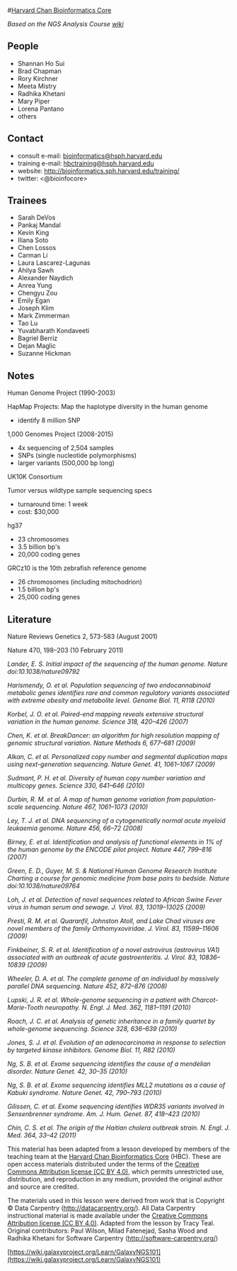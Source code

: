 #[Harvard Chan Bioinformatics Core](http://bioinformatics.sph.harvard.edu/training/)

*Based on the NGS Analysis Course [wiki](http://tinyurl.com/hbc-ngscourse-page)*

## People
* Shannan Ho Sui
* Brad Chapman
* Rory Kirchner
* Meeta Mistry
* Radhika Khetani
* Mary Piper
* Lorena Pantano
* others

## Contact

* consult e-mail: <bioinformatics@hsph.harvard.edu>
* training e-mail: <hbctraining@hsph.harvard.edu>
* website: <http://bioinformatics.sph.harvard.edu/training/>
* twitter: <@bioinfocore>

## Trainees
* Sarah DeVos
* Pankaj Mandal
* Kevin King
* Iliana Soto
* Chen Lossos
* Carman Li
* Laura Lascarez-Lagunas
* Ahilya Sawh
* Alexander Naydich
* Anrea Yung
* Chengyu Zou
* Emily Egan
* Joseph Klim
* Mark Zimmerman
* Tao Lu
* Yuvabharath Kondaveeti
* Bagriel Berriz
* Dejan Maglic
* Suzanne Hickman

## Notes 

Human Genome Project (1990-2003)

HapMap Projects: Map the haplotype diversity in the human genome

* identify 8 million SNP

1,000 Genomes Project (2008-2015)

* 4x sequencing of 2,504 samples
* SNPs (single nucleotide polymorphisms)
* larger variants (500,000 bp long)

UK10K Consortium


Tumor versus wildtype sample sequencing specs

* turnaround time: 1 week
* cost: $30,000

hg37

* 23 chromosomes
* 3.5 billion bp's
* 20,000 coding genes



GRCz10 is the 10th zebrafish reference genome

* 26 chromosomes (including mitochodrion)
* 1.5 billion bp's
* 25,000 coding genes




## Literature

Nature Reviews Genetics 2, 573-583 (August 2001)

Nature 470, 198–203 (10 February 2011)

*Lander, E. S. Initial impact of the sequencing of the human genome. Nature doi:10.1038/nature09792*

*Harismendy, O. et al. Population sequencing of two endocannabinoid metabolic genes identifies rare and common regulatory variants associated with extreme obesity and metabolite level. Genome Biol. 11, R118 (2010)*

*Korbel, J. O. et al. Paired-end mapping reveals extensive structural variation in the human genome. Science 318, 420–426 (2007)*

*Chen, K. et al. BreakDancer: an algorithm for high resolution mapping of genomic structural variation. Nature Methods 6, 677–681 (2009)*

*Alkan, C. et al. Personalized copy number and segmental duplication maps using next-generation sequencing. Nature Genet. 41, 1061–1067 (2009)*

*Sudmant, P. H. et al. Diversity of human copy number variation and multicopy genes. Science 330, 641–646 (2010)*

*Durbin, R. M. et al. A map of human genome variation from population-scale sequencing. Nature 467, 1061–1073 (2010)*

*Ley, T. J. et al. DNA sequencing of a cytogenetically normal acute myeloid leukaemia genome. Nature 456, 66–72 (2008)*

*Birney, E. et al. Identification and analysis of functional elements in 1% of the human genome by the ENCODE pilot project. Nature 447, 799–816 (2007)*

*Green, E. D., Guyer, M. S. & National Human Genome Research Institute Charting a course for genomic medicine from base pairs to bedside. Nature doi:10.1038/nature09764*

*Loh, J. et al. Detection of novel sequences related to African Swine Fever virus in human serum and sewage. J. Virol. 83, 13019–13025 (2009)*

*Presti, R. M. et al. Quaranfil, Johnston Atoll, and Lake Chad viruses are novel members of the family Orthomyxoviridae. J. Virol. 83, 11599–11606 (2009)*

*Finkbeiner, S. R. et al. Identification of a novel astrovirus (astrovirus VA1) associated with an outbreak of acute gastroenteritis. J. Virol. 83, 10836–10839 (2009)*

*Wheeler, D. A. et al. The complete genome of an individual by massively parallel DNA sequencing. Nature 452, 872–876 (2008)*

*Lupski, J. R. et al. Whole-genome sequencing in a patient with Charcot-Marie-Tooth neuropathy. N. Engl. J. Med. 362, 1181–1191 (2010)*

*Roach, J. C. et al. Analysis of genetic inheritance in a family quartet by whole-genome sequencing. Science 328, 636–639 (2010)*

*Jones, S. J. et al. Evolution of an adenocarcinoma in response to selection by targeted kinase inhibitors. Genome Biol. 11, R82 (2010)*

*Ng, S. B. et al. Exome sequencing identifies the cause of a mendelian disorder. Nature Genet. 42, 30–35 (2010)*

*Ng, S. B. et al. Exome sequencing identifies MLL2 mutations as a cause of Kabuki syndrome. Nature Genet. 42, 790–793 (2010)*

*Gilissen, C. et al. Exome sequencing identifies WDR35 variants involved in Sensenbrenner syndrome. Am. J. Hum. Genet. 87, 418–423 (2010)*

*Chin, C. S. et al. The origin of the Haitian cholera outbreak strain. N. Engl. J. Med. 364, 33–42 (2011)*

This material has been adapted from a lesson developed by members of the teaching team at the [Harvard Chan Bioinformatics Core](http://tinyurl.com/hbc-ngscourse-page) (HBC). These are open access materials distributed under the terms of the [Creative Commons Attribution license (CC BY 4.0)](https://creativecommons.org/licenses/by/4.0/), which permits unrestricted use, distribution, and reproduction in any medium, provided the original author and source are credited.

The materials used in this lesson were derived from work that is Copyright © Data Carpentry (<http://datacarpentry.org/>). All Data Carpentry instructional material is made available under the [Creative Commons Attribution license (CC BY 4.0)](https://creativecommons.org/licenses/by/4.0/).
Adapted from the lesson by Tracy Teal. Original contributors: Paul Wilson, Milad Fatenejad, Sasha Wood and Radhika Khetani for Software Carpentry (<http://software-carpentry.org/>)

[https://wiki.galaxyproject.org/Learn/GalaxyNGS101](https://wiki.galaxyproject.org/Learn/GalaxyNGS101)








